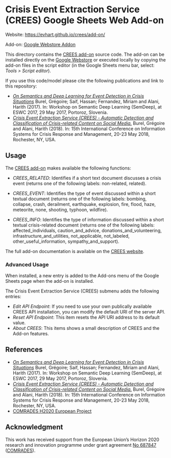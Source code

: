 
# Crisis Event Extraction Service (CREES) Google Sheets Web Add-on
Website: https://evhart.github.io/crees/add-on/

Add-on: [Google Webstore Addon](https://chrome.google.com/webstore/detail/crisis-event-extraction-s/jekdamaeeejebcccbgleijlfamjcbilc?utm_source=permalink)


This directory contains the [CREES add-on]((https://chrome.google.com/webstore/detail/crisis-event-extraction-s/jekdamaeeejebcccbgleijlfamjcbilc?utm_source=permalink)) source code. The add-on can be installed directly on the [Google Webstore](https://chrome.google.com/webstore/detail/crisis-event-extraction-s/jekdamaeeejebcccbgleijlfamjcbilc?utm_source=permalink) or executed locally by copying the add-on files in the script editor (in the Google Sheets menu bar, select: *Tools > Script editor*).



If you use this code/model please cite the following publications and link to this repository:
- *[On Semantics and Deep Learning for Event Detection in Crisis Situations](http://oro.open.ac.uk/49639/)*
Burel, Grégoire; Saif, Hassan; Fernandez, Miriam and Alani, Harith (2017).  In: Workshop on Semantic Deep Learning (SemDeep), at ESWC 2017, 29 May 2017, Portoroz, Slovenia.
- *[Crisis Event Extraction Service (CREES) - Automatic Detection and Classification of Crisis-related Content on Social Media.](http://oro.open.ac.uk/55139/)*
Burel, Grégoire and Alani, Harith (2018). In: 15th International Conference on Information Systems for Crisis Response and Management, 20-23 May 2018, Rochester, NY, USA.

## Usage
The [CREES add-on](https://chrome.google.com/webstore/detail/crisis-event-extraction-s/jekdamaeeejebcccbgleijlfamjcbilc?utm_source=permalink) makes available the following functions:

- *CREES_RELATED*: Identifies if a short text document discusses a crisis event (returns one of the following labels: non-related, related).

- *CREES_EVENT*: Identifies the type of event discussed within a short textual document (returns one of the following labels: bombing, collapse, crash, derailment, earthquake, explosion, fire, flood, haze, meteorite, none, shooting, typhoon, wildfire).

- *CREES_INFO*: Identifies the type of information discussed within a short textual crisis-related document (returns one of the following labels: affected_individuals, caution_and_advice, donations_and_volunteering, infrastructure_and_utilities, not_applicable, not_labeled, other_useful_information, sympathy_and_support).

The full add-on documentation is available on the [CREES website](https://evhart.github.io/crees/add-on/).

### Advanced Usage
When installed, a new entry is added to the Add-ons menu of the Google Sheets page when the add-on is installed.

The Crisis Event Extraction Service (CREES) submenu adds the following entries:

- *Edit API Endpoint*: If you need to use your own publically available CREES API installation, you can modify the default URI of the server API.
- *Reset API Endpoint*: This item resets the API URI address to its default value.
- *About CREES*: This items shows a small description of CREES and the Add-on features.

## References
- *[On Semantics and Deep Learning for Event Detection in Crisis Situations](http://oro.open.ac.uk/49639/)*
Burel, Grégoire; Saif, Hassan; Fernandez, Miriam and Alani, Harith (2017).  In: Workshop on Semantic Deep Learning (SemDeep), at ESWC 2017, 29 May 2017, Portoroz, Slovenia.
- *[Crisis Event Extraction Service (CREES) - Automatic Detection and Classification of Crisis-related Content on Social Media.](http://oro.open.ac.uk/55139/)*
Burel, Grégoire and Alani, Harith (2018). In: 15th International Conference on Information Systems for Crisis Response and Management, 20-23 May 2018, Rochester, NY, USA.
- [COMRADES H2020 European Project](http://www.comrades-project.eu/)


## Acknowledgment
This work has received support from the European Union’s Horizon 2020 research and innovation programme under grant agreement [No 687847](http://cordis.europa.eu/project/rcn/198819_en.html) ([COMRADES](http://www.comrades-project.eu/)).
